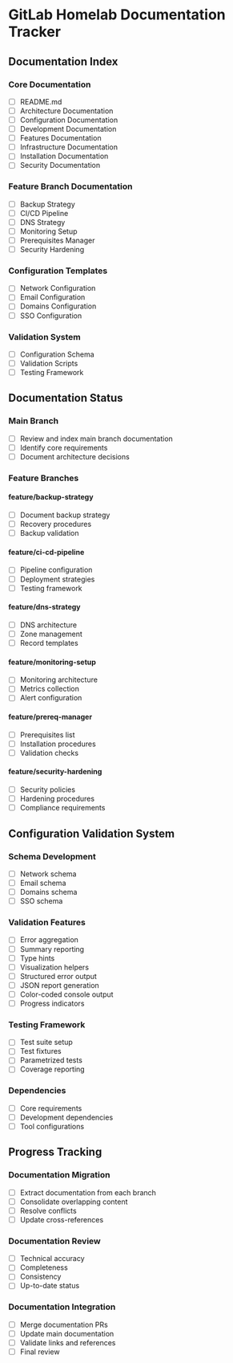 # GitLab Homelab Documentation Tracker

## Documentation Index

### Core Documentation
- [ ] README.md
- [ ] Architecture Documentation
- [ ] Configuration Documentation
- [ ] Development Documentation
- [ ] Features Documentation
- [ ] Infrastructure Documentation
- [ ] Installation Documentation
- [ ] Security Documentation

### Feature Branch Documentation
- [ ] Backup Strategy
- [ ] CI/CD Pipeline
- [ ] DNS Strategy
- [ ] Monitoring Setup
- [ ] Prerequisites Manager
- [ ] Security Hardening

### Configuration Templates
- [ ] Network Configuration
- [ ] Email Configuration
- [ ] Domains Configuration
- [ ] SSO Configuration

### Validation System
- [ ] Configuration Schema
- [ ] Validation Scripts
- [ ] Testing Framework

## Documentation Status

### Main Branch
- [ ] Review and index main branch documentation
- [ ] Identify core requirements
- [ ] Document architecture decisions

### Feature Branches

#### feature/backup-strategy
- [ ] Document backup strategy
- [ ] Recovery procedures
- [ ] Backup validation

#### feature/ci-cd-pipeline
- [ ] Pipeline configuration
- [ ] Deployment strategies
- [ ] Testing framework

#### feature/dns-strategy
- [ ] DNS architecture
- [ ] Zone management
- [ ] Record templates

#### feature/monitoring-setup
- [ ] Monitoring architecture
- [ ] Metrics collection
- [ ] Alert configuration

#### feature/prereq-manager
- [ ] Prerequisites list
- [ ] Installation procedures
- [ ] Validation checks

#### feature/security-hardening
- [ ] Security policies
- [ ] Hardening procedures
- [ ] Compliance requirements

## Configuration Validation System

### Schema Development
- [ ] Network schema
- [ ] Email schema
- [ ] Domains schema
- [ ] SSO schema

### Validation Features
- [ ] Error aggregation
- [ ] Summary reporting
- [ ] Type hints
- [ ] Visualization helpers
- [ ] Structured error output
- [ ] JSON report generation
- [ ] Color-coded console output
- [ ] Progress indicators

### Testing Framework
- [ ] Test suite setup
- [ ] Test fixtures
- [ ] Parametrized tests
- [ ] Coverage reporting

### Dependencies
- [ ] Core requirements
- [ ] Development dependencies
- [ ] Tool configurations

## Progress Tracking

### Documentation Migration
- [ ] Extract documentation from each branch
- [ ] Consolidate overlapping content
- [ ] Resolve conflicts
- [ ] Update cross-references

### Documentation Review
- [ ] Technical accuracy
- [ ] Completeness
- [ ] Consistency
- [ ] Up-to-date status

### Documentation Integration
- [ ] Merge documentation PRs
- [ ] Update main documentation
- [ ] Validate links and references
- [ ] Final review
